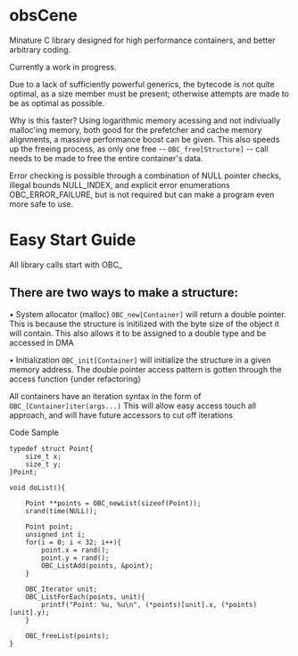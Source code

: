 # obsCene
Minature C library designed for high performance containers, and better arbitrary coding.

Currently a work in progress.

Due to a lack of sufficiently powerful generics, the bytecode is not quite optimal, as a size member must be present; otherwise attempts are made to be as optimal as possible.

Why is this faster? Using logarithmic memory acessing and not indiviually malloc'ing memory, both good for the prefetcher and cache memory alignments, a massive performance boost can be given. This also speeds up the freeing process, as only one free -- `OBC_free[Structure]` -- call needs to be made to free the entire container's data.



Error checking is possible through a combination of NULL pointer checks, illegal bounds NULL_INDEX, and explicit error enumerations OBC_ERROR_FAILURE, but is not required but can make a program even more safe to use.


Easy Start Guide
==

All library calls start with OBC_

There are two ways to make a structure:
--

• System allocator (malloc) `OBC_new[Container]` will return a double pointer. 
 This is because the structure is initilized with the byte size of the object it will contain.
 This also allows it to be assigned to a double type and be accessed in DMA
 
• Initialization `OBC_init[Container]` will initialize the structure in a given memory address.
  The double pointer access pattern is gotten through the access function {under refactoring}

All containers have an iteration syntax in the form of `OBC_[Container]iter(args...)`
This will allow easy access touch all approach, and will have future accessors to cut off iterations


Code Sample
```
typedef struct Point{
    size_t x;
    size_t y;
}Point;

void doList(){

    Point **points = OBC_newList(sizeof(Point));
    srand(time(NULL));

    Point point;
    unsigned int i;
    for(i = 0; i < 32; i++){
        point.x = rand();
        point.y = rand();
        OBC_ListAdd(points, &point);
    }

    OBC_Iterator unit;
    OBC_ListForEach(points, unit){
        printf("Point: %u, %u\n", (*points)[unit].x, (*points)[unit].y);
    }

    OBC_freeList(points);
}
```

